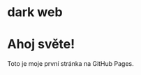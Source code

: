 # dark web
<!DOCTYPE html>

<html>

<head>

<title>Moje stránka</title>

</head>

<body>

<h1>Ahoj světe!</h1>

<p>Toto je moje první stránka na GitHub Pages.</p>

</body>

</html>
